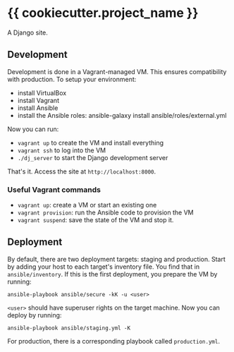 # {{ cookiecutter.project_name }}
A Django site.


## Development
Development is done in a Vagrant-managed VM. This ensures compatibility with
production. To setup your environment:
- install VirtualBox
- install Vagrant
- install Ansible
- install the Ansible roles:
    ansible-galaxy install ansible/roles/external.yml

Now you can run:
- `vagrant up` to create the VM and install everything
- `vagrant ssh` to log into the VM
- `./dj_server` to start the Django development server

That's it. Access the site at `http://localhost:8000`.

### Useful Vagrant commands
- `vagrant up`: create a VM or start an existing one
- `vagrant provision`: run the Ansible code to provision the VM
- `vagrant suspend`: save the state of the VM and stop it.


## Deployment
By default, there are two deployment targets: staging and production. Start
by adding your host to each target's inventory file. You find that in
`ansible/inventory`. If this is the first deployment, you prepare the VM by
running:

    ansible-playbook ansible/secure -kK -u <user>

`<user>` should have superuser rights on the target machine. Now you can
deploy by running:

    ansible-playbook ansible/staging.yml -K

For production, there is a corresponding playbook called `production.yml`.
